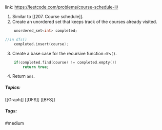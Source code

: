 link: https://leetcode.com/problems/course-schedule-ii/

1. Similar to [[207. Course schedule]].
2. Create an unordered set that keeps track of the courses already visited. 
```cpp
	unordered_set<int> completed;

//in dfs()
	completed.insert(course);
```
3. Create a base case for the recursive function `dfs()`.
```cpp
	if(completed.find(course) != completed.empty())
		return true;
```
4. Return `ans`.

##### Topics:
[[Graph]] [[DFS]] [[BFS]]

##### Tags:
#medium 